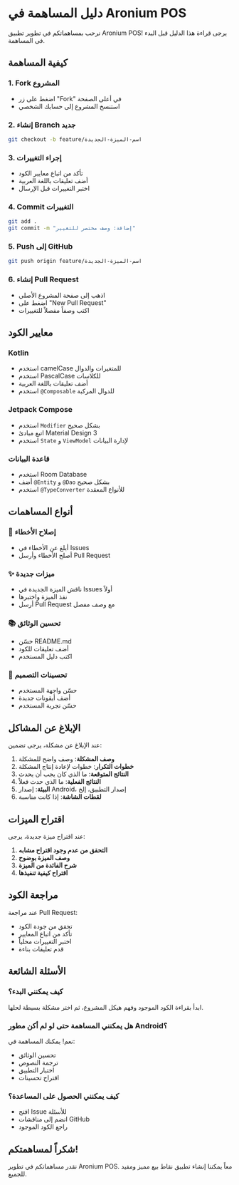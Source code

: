 # دليل المساهمة في Aronium POS

نرحب بمساهماتكم في تطوير تطبيق Aronium POS! يرجى قراءة هذا الدليل قبل البدء في المساهمة.

## كيفية المساهمة

### 1. Fork المشروع
- اضغط على زر "Fork" في أعلى الصفحة
- استنسخ المشروع إلى حسابك الشخصي

### 2. إنشاء Branch جديد
```bash
git checkout -b feature/اسم-الميزة-الجديدة
```

### 3. إجراء التغييرات
- تأكد من اتباع معايير الكود
- أضف تعليقات باللغة العربية
- اختبر التغييرات قبل الإرسال

### 4. Commit التغييرات
```bash
git add .
git commit -m "إضافة: وصف مختصر للتغيير"
```

### 5. Push إلى GitHub
```bash
git push origin feature/اسم-الميزة-الجديدة
```

### 6. إنشاء Pull Request
- اذهب إلى صفحة المشروع الأصلي
- اضغط على "New Pull Request"
- اكتب وصفاً مفصلاً للتغييرات

## معايير الكود

### Kotlin
- استخدم camelCase للمتغيرات والدوال
- استخدم PascalCase للكلاسات
- أضف تعليقات باللغة العربية
- استخدم `@Composable` للدوال المركبة

### Jetpack Compose
- استخدم `Modifier` بشكل صحيح
- اتبع مبادئ Material Design 3
- استخدم `State` و `ViewModel` لإدارة البيانات

### قاعدة البيانات
- استخدم Room Database
- أضف `@Entity` و `@Dao` بشكل صحيح
- استخدم `@TypeConverter` للأنواع المعقدة

## أنواع المساهمات

### 🐛 إصلاح الأخطاء
- أبلغ عن الأخطاء في Issues
- أصلح الأخطاء وأرسل Pull Request

### ✨ ميزات جديدة
- ناقش الميزة الجديدة في Issues أولاً
- نفذ الميزة واختبرها
- أرسل Pull Request مع وصف مفصل

### 📚 تحسين الوثائق
- حسّن README.md
- أضف تعليقات للكود
- اكتب دليل المستخدم

### 🎨 تحسينات التصميم
- حسّن واجهة المستخدم
- أضف أيقونات جديدة
- حسّن تجربة المستخدم

## الإبلاغ عن المشاكل

عند الإبلاغ عن مشكلة، يرجى تضمين:

1. **وصف المشكلة**: وصف واضح للمشكلة
2. **خطوات التكرار**: خطوات لإعادة إنتاج المشكلة
3. **النتائج المتوقعة**: ما الذي كان يجب أن يحدث
4. **النتائج الفعلية**: ما الذي حدث فعلاً
5. **البيئة**: إصدار Android، إصدار التطبيق، إلخ
6. **لقطات الشاشة**: إذا كانت مناسبة

## اقتراح الميزات

عند اقتراح ميزة جديدة، يرجى:

1. **التحقق من عدم وجود اقتراح مشابه**
2. **وصف الميزة بوضوح**
3. **شرح الفائدة من الميزة**
4. **اقتراح كيفية تنفيذها**

## مراجعة الكود

عند مراجعة Pull Request:

- تحقق من جودة الكود
- تأكد من اتباع المعايير
- اختبر التغييرات محلياً
- قدم تعليقات بناءة

## الأسئلة الشائعة

### كيف يمكنني البدء؟
ابدأ بقراءة الكود الموجود وفهم هيكل المشروع، ثم اختر مشكلة بسيطة لحلها.

### هل يمكنني المساهمة حتى لو لم أكن مطور Android؟
نعم! يمكنك المساهمة في:
- تحسين الوثائق
- ترجمة النصوص
- اختبار التطبيق
- اقتراح تحسينات

### كيف يمكنني الحصول على المساعدة؟
- افتح Issue للأسئلة
- انضم إلى مناقشات GitHub
- راجع الكود الموجود

## شكراً لمساهمتكم!

نقدر مساهماتكم في تطوير Aronium POS. معاً يمكننا إنشاء تطبيق نقاط بيع مميز ومفيد للجميع.